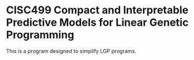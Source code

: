 # CISC499 Compact and Interpretable Predictive Models for Linear Genetic Programming
This is a program designed to simplify LGP programs.
